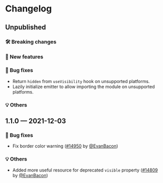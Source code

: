 # Changelog

## Unpublished

### 🛠 Breaking changes

### 🎉 New features

### 🐛 Bug fixes

- Return `hidden` from `useVisibility` hook on unsupported platforms.
- Lazily initialize emitter to allow importing the module on unsupported platforms.

### 💡 Others

## 1.1.0 — 2021-12-03

### 🐛 Bug fixes

- Fix border color warning ([#14950](https://github.com/expo/expo/pull/14950) by [@EvanBacon](https://github.com/EvanBacon))

### 💡 Others

- Added more useful resource for deprecated `visible` property ([#14809](https://github.com/expo/expo/pull/14809) by [@EvanBacon](https://github.com/EvanBacon))
